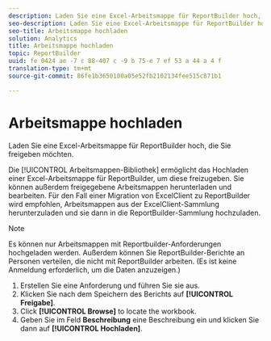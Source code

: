 ```yaml
---
description: Laden Sie eine Excel-Arbeitsmappe für ReportBuilder hoch, die Sie freigeben möchten.
seo-description: Laden Sie eine Excel-Arbeitsmappe für ReportBuilder hoch, die Sie freigeben möchten.
seo-title: Arbeitsmappe hochladen
solution: Analytics
title: Arbeitsmappe hochladen
topic: ReportBuilder
uuid: fe 0424 ae -7 c 88-407 c -9 b 75-e 7 ef 53 a 44 a 4 f
translation-type: tm+mt
source-git-commit: 86fe1b3650100a05e52fb2102134fee515c871b1

---
```



# Arbeitsmappe hochladen

Laden Sie eine Excel-Arbeitsmappe für ReportBuilder hoch, die Sie freigeben möchten.

Die [!UICONTROL Arbeitsmappen-Bibliothek] ermöglicht das Hochladen einer Excel-Arbeitsmappe für ReportBuilder, um diese freizugeben. Sie können außerdem freigegebene Arbeitsmappen herunterladen und bearbeiten. Für den Fall einer Migration von ExcelClient zu ReportBuilder wird empfohlen, Arbeitsmappen aus der ExcelClient-Sammlung herunterzuladen und sie dann in die ReportBuilder-Sammlung hochzuladen.

>[!NOTE]
>
>Es können nur Arbeitsmappen mit Reportbuilder-Anforderungen hochgeladen werden. Außerdem können Sie ReportBuilder-Berichte an Personen verteilen, die nicht mit ReportBuilder arbeiten. (Es ist keine Anmeldung erforderlich, um die Daten anzuzeigen.)

1. Erstellen Sie eine Anforderung und führen Sie sie aus.
1. Klicken Sie nach dem Speichern des Berichts auf **[!UICONTROL Freigabe]**.
1. Click **[!UICONTROL Browse]** to locate the workbook.
1. Geben Sie im Feld **Beschreibung** eine Beschreibung ein und klicken Sie dann auf **[!UICONTROL Hochladen]**.
